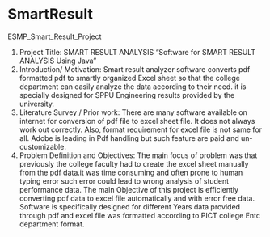 # SmartResult
ESMP_Smart_Result_Project
1. Project Title:
SMART RESULT ANALYSIS
“Software for SMART RESULT ANALYSIS Using Java”
2. Introduction/ Motivation:
Smart result analyzer software converts pdf formatted pdf to smartly
organized Excel sheet so that the college department can easily analyze
the data according to their need. it is specially designed for SPPU
Engineering results provided by the university.
3. Literature Survey / Prior work:
There are many software available on internet for conversion of pdf file to
excel sheet file. It does not always work out correctly. Also, format
requirement for excel file is not same for all.
Adobe is leading in Pdf handling but such feature are paid and
un-customizable.
4. Problem Definition and Objectives:
The main focus of problem was that previously the college faculty had to
create the excel sheet manually from the pdf data.it was time consuming
and often prone to human typing error such error could lead to wrong
analysis of student performance data.
The main Objective of this project is efficiently converting pdf data to
excel file automatically and with error free data.
Software is specifically designed for different Years data provided
through pdf and excel file was formatted according to PICT college Entc
department format.
